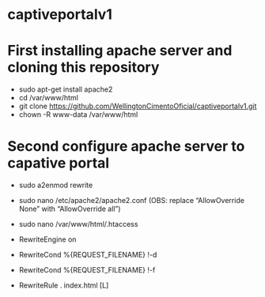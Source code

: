 # captiveportalv1

# First installing apache server and cloning this repository
* sudo apt-get install apache2
* cd /var/www/html
* git clone https://github.com/WellingtonCimentoOficial/captiveportalv1.git
* chown -R www-data /var/www/html

# Second configure apache server to capative portal
* sudo a2enmod rewrite
* sudo nano /etc/apache2/apache2.conf (OBS: replace “AllowOverride None” with “AllowOverride all”)
* sudo nano /var/www/html/.htaccess

* RewriteEngine on
* RewriteCond %{REQUEST_FILENAME} !-d
* RewriteCond %{REQUEST_FILENAME} !-f
* RewriteRule . index.html [L]
